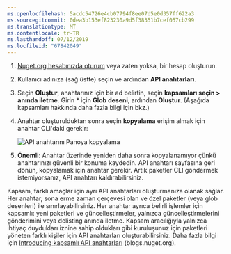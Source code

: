 ```yaml
---
ms.openlocfilehash: 5acdc54726e4cb07794f8ee07d5e0d357ff622a3
ms.sourcegitcommit: 0dea3b153ef823230a9d5f38351b7cef057cb299
ms.translationtype: MT
ms.contentlocale: tr-TR
ms.lasthandoff: 07/12/2019
ms.locfileid: "67842049"
---
```

1. [Nuget.org hesabınızda oturum](https://www.nuget.org/users/account/LogOn?returnUrl=%2F) veya zaten yoksa, bir hesap oluşturun.

1. Kullanıcı adınıza (sağ üstte) seçin ve ardından **API anahtarları**.

1. Seçin **Oluştur**, anahtarınız için bir ad belirtin, seçin **kapsamları seçin > anında iletme**. Girin * için **Glob deseni**, ardından **Oluştur**. (Aşağıda kapsamları hakkında daha fazla bilgi için bkz.)

1. Anahtar oluşturulduktan sonra seçin **kopyalama** erişim almak için anahtar CLI'daki gerekir:

    ![API anahtarını Panoya kopyalama](../media/QS_Create-02-APIKey.png)

1. **Önemli**: Anahtar üzerinde yeniden daha sonra kopyalanamıyor çünkü anahtarınızı güvenli bir konuma kaydedin. API anahtarı sayfasına geri dönün, kopyalamak için anahtar gerekir. Artık paketler CLI göndermek istemiyorsanız, API anahtarı kaldırabilirsiniz.

Kapsam, farklı amaçlar için ayrı API anahtarları oluşturmanıza olanak sağlar. Her anahtar, sona erme zaman çerçevesi olan ve özel paketler (veya glob desenleri) ile sınırlayabilirsiniz. Her anahtar ayrıca belirli işlemler için kapsamlı: yeni paketleri ve güncelleştirmeler, yalnızca güncelleştirmelerini gönderimini veya delisting anında iletme. Kapsam aracılığıyla yalnızca ihtiyaç duydukları iznine sahip oldukları gibi kuruluşunuz için paketleri yöneten farklı kişiler için API anahtarları oluşturabilirsiniz. Daha fazla bilgi için [Introducing kapsamlı API anahtarları](https://blog.nuget.org/20170202/introducing-scoped-api-keys.html) (blogs.nuget.org).